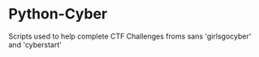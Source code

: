 # Python-Cyber
Scripts used to help complete CTF Challenges froms sans 'girlsgocyber' and 'cyberstart'
